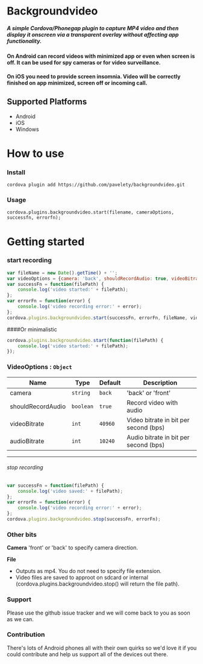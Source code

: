 # Backgroundvideo

##### A simple Cordova/Phonegap plugin to capture MP4 video and then display it onscreen via a transparent overlay without affecting app functionality.
#### On Android can record videos with minimized app or even when screen is off. It can be used for spy cameras or for video surveillance.
#### On iOS you need to provide screen insomnia. Video will be correctly finished on app minimized, screen off or incoming call.

## Supported Platforms
- Android
- iOS
- Windows

# How to use
### Install
```
cordova plugin add https://github.com/pavelety/backgroundvideo.git
```
### Usage
```
cordova.plugins.backgroundvideo.start(filename, cameraOptions, successfn, errorfn);
```

# Getting started
### start recording
```js
var fileName = new Date().getTime() + '';
var videoOptions = {camera: 'back', shouldRecordAudio: true, videoBitrate: 40960, audioBitrate: 10240};
var successFn = function(filePath) {
    console.log('video started:' + filePath);
};
var errorFn = function(error) {
    console.log('video recording error:' + error);
};
cordova.plugins.backgroundvideo.start(successFn, errorFn, fileName, videoOptions);
```
####Or minimalistic
```js
cordova.plugins.backgroundvideo.start(function(filePath) {
    console.log('video started:' + filePath);
});
```

### VideoOptions : <code>Object</code>

| Name              | Type                  | Default               | Description                           |
| ----------------- | --------------------- | --------------------- | ------------------------------------- |
| camera            | <code>string</code>   | <code>back</code>     | 'back' or 'front'                     |
| shouldRecordAudio | <code>boolean</code>  | <code>true</code>     | Record video with audio               |
| videoBitrate      | <code>int</code>      | <code>40960</code>    | Video bitrate in bit per second (bps) |
| audioBitrate      | <code>int</code>      | <code>10240</code>    | Audio bitrate in bit per second (bps) |

---

###### stop recording
```js
var successFn = function(filePath) {
    console.log('video saved:' + filePath);
};
var errorFn = function(error) {
    console.log('video recording error:' + error);
};
cordova.plugins.backgroundvideo.stop(successFn, errorFn);
```
### Other bits
**Camera**
'front' or 'back' to specify camera direction.

**File**
- Outputs as mp4. You do not need to specify file extension.
- Video files are saved to approot on sdcard or internal (cordova.plugins.backgroundvideo.stop() will return the file path).

### Support
Please use the github issue tracker and we will come back to you as soon as we can.

### Contribution
There's lots of Android phones all with their own quirks so we'd love it if you could contribute and help us support all of the devices out there.
